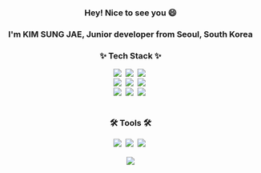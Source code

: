 <h3 align="center">Hey! Nice to see you 😄</h3>
<h3 align="center">I'm KIM SUNG JAE, Junior developer from Seoul, South Korea </h3>


<h3 align="center">✨ Tech Stack ✨</h3>
<div align="center">
  <img src="https://img.shields.io/badge/html5-E34F26.svg?style=flat&logo=html5&logoColor=white" />&nbsp
  <img src="https://img.shields.io/badge/javascript-F7DF1E.svg?style=flat&logo=javascript&logoColor=white" />&nbsp
  <img src="https://img.shields.io/badge/react-20232a.svg?style=flat&logo=react&logoColor=61DAFB" />&nbsp
</div>

<div align="center">
  <img src="https://img.shields.io/badge/css3-1572B6.svg?style=flat&logo=css3&logoColor=white" />&nbsp
  <img src="https://img.shields.io/badge/styled--components-DB7093?style=flat&logo=styled-components&logoColor=ffd35b" />&nbsp
  <img src="https://img.shields.io/badge/SCSS-%23CC6670?style=flat&logo=sass&logoColor=ffd35b" />&nbsp
</div>

<div align="center">
  <img src="https://img.shields.io/badge/React%20Query-FF4154?style=flat&logo=react%20query&logoColor=white" />&nbsp
  <img src="https://img.shields.io/badge/Recoil-3578E5?style=flat&logo=recoil&logoColor=white" />&nbsp
  <img src="https://img.shields.io/badge/typescript-007ACC.svg?style=flat&logo=typescript&logoColor=white" />&nbsp
</div>

<br>

<h3 align="center">🛠 Tools 🛠</h3>
<div align="center">
  <img src="https://img.shields.io/badge/git-F05033.svg?style=flat&logo=git&logoColor=white" />&nbsp
  <img src="https://img.shields.io/badge/Notion-F3F3F3.svg?style=flat&logo=notion&logoColor=black" />&nbsp
    <img src="https://img.shields.io/badge/figma-F24E1E.svg?style=flat&logo=figma&logoColor=white" />&nbsp
</div>

<br>
<div align=center>
  <img src="https://capsule-render.vercel.app/api?type=waving&color=0:3572A5,100:A371F7&height=100&section=footer" />
</div>

<!--
**JMTcord/JMTcord** is a ✨ _special_ ✨ repository because its `README.md` (this file) appears on your GitHub profile.

Here are some ideas to get you started:

- 🔭 I’m currently working on ...
- 🌱 I’m currently learning ...
- 👯 I’m looking to collaborate on ...
- 🤔 I’m looking for help with ...
- 💬 Ask me about ...
- 📫 How to reach me: ...
- 😄 Pronouns: ...
- ⚡ Fun fact: ...
-->
